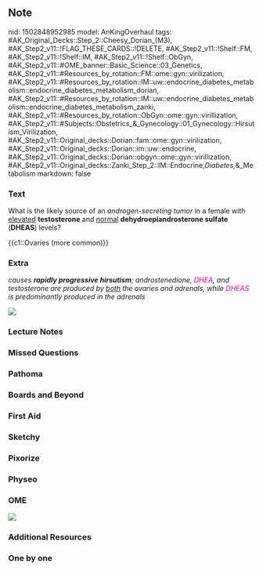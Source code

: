 ## Note
nid: 1502848952985
model: AnKingOverhaul
tags: #AK_Original_Decks::Step_2::Cheesy_Dorian_(M3), #AK_Step2_v11::!FLAG_THESE_CARDS::!DELETE, #AK_Step2_v11::!Shelf::FM, #AK_Step2_v11::!Shelf::IM, #AK_Step2_v11::!Shelf::ObGyn, #AK_Step2_v11::#OME_banner::Basic_Science::03_Genetics, #AK_Step2_v11::#Resources_by_rotation::FM::ome::gyn::virilization, #AK_Step2_v11::#Resources_by_rotation::IM::uw::endocrine_diabetes_metabolism::endocrine_diabetes_metabolism_dorian, #AK_Step2_v11::#Resources_by_rotation::IM::uw::endocrine_diabetes_metabolism::endocrine_diabetes_metabolism_zanki, #AK_Step2_v11::#Resources_by_rotation::ObGyn::ome::gyn::virillization, #AK_Step2_v11::#Subjects::Obstetrics_&_Gynecology::01_Gynecology::Hirsutism_Virilization, #AK_Step2_v11::Original_decks::Dorian::fam::ome::gyn::virilization, #AK_Step2_v11::Original_decks::Dorian::im::uw::endocrine, #AK_Step2_v11::Original_decks::Dorian::obgyn::ome::gyn::virillization, #AK_Step2_v11::Original_decks::Zanki_Step_2::IM::Endocrine,_Diabetes,_&_Metabolism
markdown: false

### Text
What is the likely source of an <i>androgen-secreting tumor</i> in
a female with <u>elevated</u> <b>testosterone</b> and <u>normal</u>
<b>dehydroepiandrosterone sulfate</b> (<b>DHEAS</b>) levels?
<div>
  {{c1::Ovaries (more common)}}
</div>

### Extra
<i>causes <b>rapidly progressive hirsutism</b>; androstenedione,
<font color="#FC0280">DHEA</font>, and testosterone are produced by
<u>both</u> the ovaries and adrenals, while <font color=
"#FC0280">DHEAS</font> is predominantly produced in the
adrenals</i>
<div>
  <div>
    <i><img src="hirsutism.png"></i>
  </div>
</div>

### Lecture Notes


### Missed Questions


### Pathoma


### Boards and Beyond


### First Aid


### Sketchy


### Pixorize


### Physeo


### OME
<div class="ome-widget">
  <a href="https://onlinemeded.org/spa/obgyn?ref=anki"><img src=
  "_OME_AnkiFlashcards_Topic_4.png"></a>
</div>

### Additional Resources


### One by one

